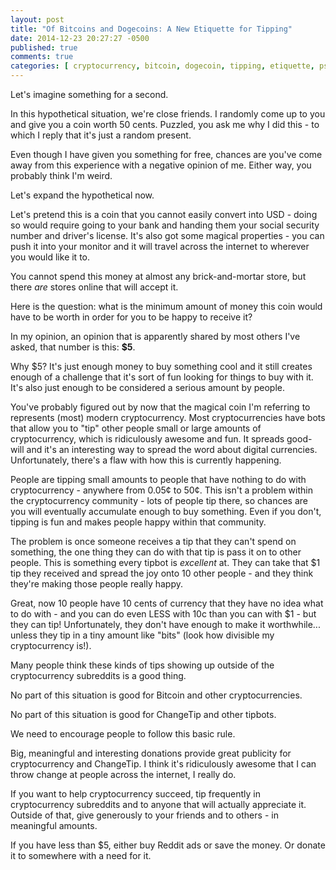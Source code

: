 ```yaml
---
layout: post
title: "Of Bitcoins and Dogecoins: A New Etiquette for Tipping"
date: 2014-12-23 20:27:27 -0500
published: true
comments: true
categories: [ cryptocurrency, bitcoin, dogecoin, tipping, etiquette, psa ]
---
```


Let's imagine something for a second.

In this hypothetical situation, we're close friends. I randomly come up to you and give you a coin worth 50 cents. Puzzled, you ask me why I did this - to which I reply that it's just a random present.

Even though I have given you something for free, chances are you've come away from this experience with a negative opinion of me. Either way, you probably think I'm weird.

Let's expand the hypothetical now. 

Let's pretend this is a coin that you cannot easily convert into USD - doing so would require going to your bank and handing them your social security number and driver's license. It's also got some magical properties - you can push it into your monitor and it will travel across the internet to wherever you would like it to.

You cannot spend this money at almost any brick-and-mortar store, but there *are* stores online that will accept it.

Here is the question: what is the minimum amount of money this coin would have to be worth in order for you to be happy to receive it?

In my opinion, an opinion that is apparently shared by most others I've asked, that number is this: **$5**.

Why $5? It's just enough money to buy something cool and it still creates enough of a challenge that it's sort of fun looking for things to buy with it. It's also just enough to be considered a serious amount by people.

You've probably figured out by now that the magical coin I'm referring to represents (most) modern cryptocurrency. Most cryptocurrencies have bots that allow you to "tip" other people small or large amounts of cryptocurrency, which is ridiculously awesome and fun. It spreads good-will and it's an interesting way to spread the word about digital currencies. Unfortunately, there's a flaw with how this is currently happening.

People are tipping small amounts to people that have nothing to do with cryptocurrency - anywhere from 0.05&cent; to 50&cent;. This isn't a problem within the cryptocurrency community - lots of people tip there, so chances are you will eventually accumulate enough to buy something. Even if you don't, tipping is fun and makes people happy within that community.

The problem is once someone receives a tip that they can't spend on something, the one thing they can do with that tip is pass it on to other people. This is something every tipbot is *excellent* at. They can take that $1 tip they received and spread the joy onto 10 other people - and they think they're making those people really happy.

Great, now 10 people have 10 cents of currency that they have no idea what to do with - and you can do even LESS with 10c than you can with $1 - but they can tip! Unfortunately, they don't have enough to make it worthwhile... unless they tip in a tiny amount like "bits" (look how divisible my cryptocurrency is!).

Many people think these kinds of tips showing up outside of the cryptocurrency subreddits is a good thing.

No part of this situation is good for Bitcoin and other cryptocurrencies.

No part of this situation is good for ChangeTip and other tipbots.

We need to encourage people to follow this basic rule.

Big, meaningful and interesting donations provide great publicity for cryptocurrency and ChangeTip. I think it's ridiculously awesome that I can throw change at people across the internet, I really do.

If you want to help cryptocurrency succeed, tip frequently in cryptocurrency subreddits and to anyone that will actually appreciate it. Outside of that, give generously to your friends and to others - in meaningful amounts.

If you have less than $5, either buy Reddit ads or save the money. Or donate it to somewhere with a need for it.
